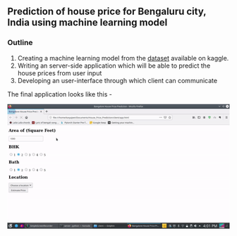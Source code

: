 ## Prediction of house price for Bengaluru city, India using machine learning model

### Outline

1. Creating a machine learning model from the [dataset]() available on kaggle. 
2. Writing an server-side application which will be able to predict the house prices from user input
3. Developing an user-interface through which client can communicate 

The final application looks like this - 

![](client/bengaluru_house_price_prediction.gif)
